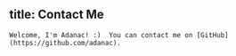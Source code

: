 title: Contact Me
---
```
Welcome, I'm Adanac! :)  You can contact me on [GitHub](https://github.com/adanac).  
```

